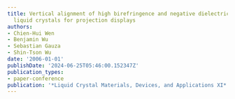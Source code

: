```yaml
---
title: Vertical alignment of high birefringence and negative dielectric anisotropic
  liquid crystals for projection displays
authors:
- Chien-Hui Wen
- Benjamin Wu
- Sebastian Gauza
- Shin-Tson Wu
date: '2006-01-01'
publishDate: '2024-06-25T05:46:00.152347Z'
publication_types:
- paper-conference
publication: '*Liquid Crystal Materials, Devices, and Applications XI*'
---
```

